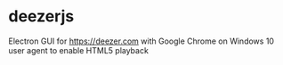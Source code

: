 # deezerjs

Electron GUI for https://deezer.com with Google Chrome on Windows 10 user agent to enable HTML5 playback
